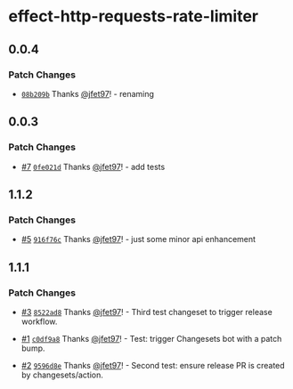 # effect-http-requests-rate-limiter

## 0.0.4

### Patch Changes

- [`08b209b`](https://github.com/jfet97/effect-http-requests-rate-limiter/commit/08b209b334e6c1567171b8cf4d2ce28f8f6fabe0) Thanks [@jfet97](https://github.com/jfet97)! - renaming

## 0.0.3

### Patch Changes

- [#7](https://github.com/jfet97/effect-http-requests-rate-limiter/pull/7) [`0fe021d`](https://github.com/jfet97/effect-http-requests-rate-limiter/commit/0fe021de0b48167def41321e29e72ea8156a9a62) Thanks [@jfet97](https://github.com/jfet97)! - add tests

## 1.1.2

### Patch Changes

- [#5](https://github.com/jfet97/effect-http-requests-rate-limiter/pull/5) [`916f76c`](https://github.com/jfet97/effect-http-requests-rate-limiter/commit/916f76c95f8292bdd34ebfe378ab0af111def613) Thanks [@jfet97](https://github.com/jfet97)! - just some minor api enhancement

## 1.1.1

### Patch Changes

- [#3](https://github.com/jfet97/effect-http-requests-rate-limiter/pull/3) [`8522ad8`](https://github.com/jfet97/effect-http-requests-rate-limiter/commit/8522ad884e6b8efbdc5609c0f41728d8de366d88) Thanks [@jfet97](https://github.com/jfet97)! - Third test changeset to trigger release workflow.

- [#1](https://github.com/jfet97/effect-http-requests-rate-limiter/pull/1) [`c0df9a8`](https://github.com/jfet97/effect-http-requests-rate-limiter/commit/c0df9a8d0d6873f49d5c9e64617f74c438f28ab1) Thanks [@jfet97](https://github.com/jfet97)! - Test: trigger Changesets bot with a patch bump.

- [#2](https://github.com/jfet97/effect-http-requests-rate-limiter/pull/2) [`9596d8e`](https://github.com/jfet97/effect-http-requests-rate-limiter/commit/9596d8ecd263389abb73a5a0072eecc91c0a5f0c) Thanks [@jfet97](https://github.com/jfet97)! - Second test: ensure release PR is created by changesets/action.
